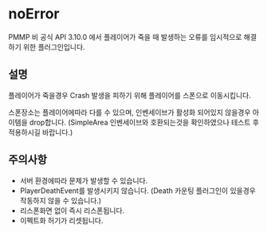 # noError
 PMMP 비 공식 API 3.10.0 에서 플레이어가 죽을 때 발생하는 오류를 임시적으로 해결하기 위한 플러그인입니다.
 
설명
---------
플레이어가 죽을경우 Crash 발생을 피하기 위해 플레이어를 스폰으로 이동시킵니다.

스폰장소는 플레이어에따라 다를 수 있으며, 인벤세이브가 활성화 되어있지 않을경우 아이템을 drop합니다. (SimpleArea 인벤세이브와 호환되는것을 확인하였으나 테스트 후 적용하시길 바랍니다.)

주의사항
---------
- 서버 환경에따라 문제가 발생할 수 있습니다.
- PlayerDeathEvent를 발생시키지 않습니다. (Death 카운팅 플러그인이 있을경우 작동하지 않을 수 있습니다.)
- 리스폰화면 없이 즉시 리스폰됩니다.
- 이펙트화 허기가 리셋됩니다.
